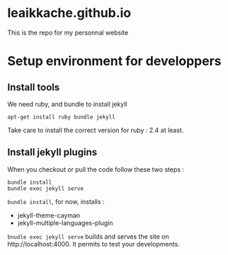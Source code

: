 # leaikkache.github.io

This is the repo for my personnal website

# Setup environment for developpers

## Install tools
We need ruby, and bundle to install jekyll

`apt-get install ruby bundle jekyll`

Take care to install the correct version for ruby : 2.4 at least.

## Install jekyll plugins

When you checkout or pull the code follow these two steps : 
```
bundle install
bundle exec jekyll serve
```

`bundle install`, for now, installs : 
* jekyll-theme-cayman
* jekyll-multiple-languages-plugin 

`bnudle exec jekyll serve` builds and serves the site on http://localhost:4000. It permits to test your developments.
